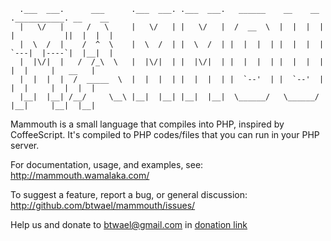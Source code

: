 ```
  .___  ___.      ___      .___  ___. .___  ___.   ______    __    __  .___________. __    __  
  |   \/   |     /   \     |   \/   | |   \/   |  /  __  \  |  |  |  | |           ||  |  |  | 
  |  \  /  |    /  ^  \    |  \  /  | |  \  /  | |  |  |  | |  |  |  | `---|  |----`|  |__|  | 
  |  |\/|  |   /  /_\  \   |  |\/|  | |  |\/|  | |  |  |  | |  |  |  |     |  |     |   __   | 
  |  |  |  |  /  _____  \  |  |  |  | |  |  |  | |  `--'  | |  `--'  |     |  |     |  |  |  | 
  |__|  |__| /__/     \__\ |__|  |__| |__|  |__|  \______/   \______/      |__|     |__|  |__| 
```                                                                                               
Mammouth is a small language that compiles into PHP, inspired by CoffeeScript. It's compiled to PHP codes/files that you can run in your PHP server.

  For documentation, usage, and examples, see:
  http://mammouth.wamalaka.com/

  To suggest a feature, report a bug, or general discussion:
  http://github.com/btwael/mammouth/issues/

  Help us and donate to btwael@gmail.com in [donation link](https://load.payoneer.com/)
